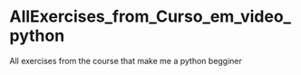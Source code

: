 # AllExercises_from_Curso_em_video_python
All exercises from the course that make me a python begginer 
